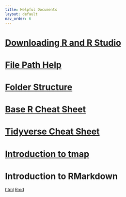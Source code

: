 ```yaml
---
title: Helpful Documents
layout: default
nav_order: 6
---
```

# [Downloading R and R Studio](https://drive.google.com/file/d/1A7FThytiUIwAidpHvR4RKB2Ia4mdAiGr/view?usp=sharing)

# [File Path Help](https://drive.google.com/file/d/1Rs_9j0dEvaQ66a6Jah8FhgrI5r3nX7nz/view?usp=sharing)

# [Folder Structure](https://drive.google.com/file/d/1Q3R8xelHHLu_yMBWL5DUQslz1lcQPKiC/view?usp=sharing)

# [Base R Cheat Sheet](https://drive.google.com/file/d/1gJrg78AdaoTz3HvVWvuqSZ65WCzCZOSr/view?usp=sharing)

# [Tidyverse Cheat Sheet](https://drive.google.com/file/d/1Rys0peUQwItCb2h7Dpc3ouw-tqTD-xse/view?usp=sharing)

# [Introduction to tmap](https://drive.google.com/uc?export=download&id=1-bUbk10aznTeCy6ifXe7S0cxhOwopEbA)

# Introduction to RMarkdown 
[html](https://drive.google.com/uc?export=download&id=1OEmJVYVz3DYn7dzdsrZMIkycTCtGI9M-) 
[Rmd](https://drive.google.com/uc?export=download&id=1kMoohb0XfOIaXd1LlXvIO8aiFAcopIkp)

